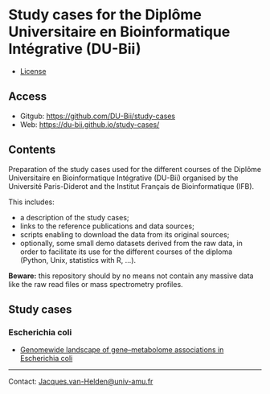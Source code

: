 # Study cases for the Diplôme Universitaire en Bioinformatique Intégrative (DU-Bii)

- [License](LICENSE.html)

## Access

- Gitgub: <https://github.com/DU-Bii/study-cases>
- Web: <https://du-bii.github.io/study-cases/>

## Contents

Preparation of the study cases used for the different courses of the Diplôme Universitaire en Bioinformatique Intégrative (DU-Bii) organised by the Université Paris-Diderot and the Institut Français de Bioinformatique (IFB). 


This includes:

- a description of the study cases;
- links to the reference publications and data sources;
- scripts enabling to download the data from its original sources;
- optionally, some small demo datasets derived from the raw data, in order to facilitate its use for the different courses of the diploma (Python, Unix, statistics with R, ...).

**Beware:** this repository should by no means not contain any massive data like the raw read files or mass spectrometry profiles.

## Study cases

### Escherichia coli

- [Genomewide landscape of gene–metabolome associations in Escherichia coli](Escherichia_coli/genome-metabolome_fuhrer_2017/)

-------------------------

Contact: <Jacques.van-Helden@univ-amu.fr>
